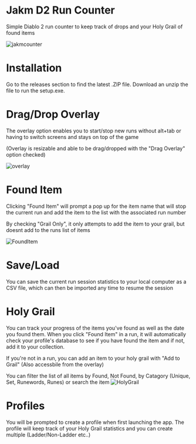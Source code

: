# Jakm D2 Run Counter
Simple Diablo 2 run counter to keep track of drops and your Holy Grail of found items

![jakmcounter](https://user-images.githubusercontent.com/79934982/165865216-c7dbabe9-32d1-4f71-9b34-130f9eb7eb13.JPG)


# Installation

Go to the releases section to find the latest .ZIP file. Download an unzip the file to run the setup.exe.

# Drag/Drop Overlay

The overlay option enables you to start/stop new runs without alt+tab or having to switch screens and stays on top of the game

(Overlay is resizable and able to be drag/dropped with the "Drag Overlay" option checked)

![overlay](https://user-images.githubusercontent.com/79934982/165865633-856efe04-73be-486d-9298-2cfcd9937b7b.JPG)

# Found Item

Clicking "Found Item" will prompt a pop up for the item name that will stop the current run and add the item to the list with the associated run number

By checking "Grail Only", it only attempts to add the item to your grail, but doesnt add to the runs list of items

![FoundItem](https://user-images.githubusercontent.com/79934982/165865611-427410b9-2247-463c-852d-a1c5f4f3a06d.JPG)

# Save/Load

You can save the current run session statistics to your local computer as a CSV file, which can then be imported any time to resume the session

# Holy Grail

You can track your progress of the items you've found as well as the date you found them. When you click "Found Item" in a run, it will automatically check your profile's database to see if you have found the item and if not, add it to your collection.

If you're not in a run, you can add an item to your holy grail with "Add to Grail" (Also accessbile from the overlay)

You can filter the list of all items by Found, Not Found, by Catagory (Unique, Set, Runewords, Runes) or search the item
![HolyGrail](https://user-images.githubusercontent.com/79934982/165865001-292de1f2-4ec8-406d-884d-2d7c342e87ce.JPG)

# Profiles

You will be prompted to create a profile when first launching the app. The profile will keep track of your Holy Grail statistics and you can create multiple (Ladder/Non-Ladder etc..)
